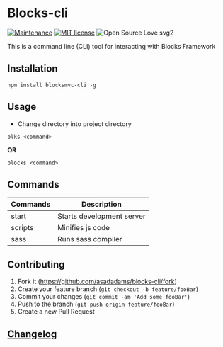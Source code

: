 # Blocks-cli

[![Maintenance](https://img.shields.io/badge/Maintained%3F-yes-green.svg)](https://GitHub.com/asadadams/chrome-CE/graphs/commit-activity)
[![MIT license](https://img.shields.io/badge/License-MIT-blue.svg)](https://lbesson.mit-license.org/)
![Open Source Love svg2](https://badges.frapsoft.com/os/v2/open-source.svg?v=103)

This is a command line (CLI) tool for interacting with Blocks Framework

## Installation

```
npm install blocksmvc-cli -g
```

## Usage

- Change directory into project directory

`blks <command>`

**OR**

`blocks <command>`

## Commands

| Commands | Description               |
| -------- | ------------------------- |
| start    | Starts development server |
| scripts  | Minifies js code          |
| sass     | Runs sass compiler        |

## Contributing

1. Fork it (<https://github.com/asadadams/blocks-cli/fork>)
2. Create your feature branch (`git checkout -b feature/fooBar`)
3. Commit your changes (`git commit -am 'Add some fooBar'`)
4. Push to the branch (`git push origin feature/fooBar`)
5. Create a new Pull Request

## [Changelog](CHANGELOG.md)
